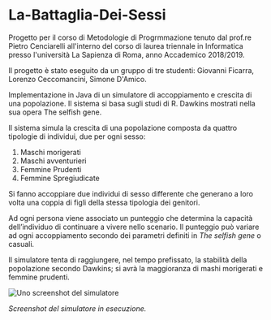 # La-Battaglia-Dei-Sessi

Progetto per il corso di Metodologie di Progrmmazione tenuto dal prof.re Pietro Cenciarelli all'interno del corso di laurea triennale in Informatica presso l'università La Sapienza di Roma, anno Accademico 2018/2019.

Il progetto è stato eseguito da un gruppo di tre studenti: Giovanni Ficarra, Lorenzo Ceccomancini, Simone D'Amico.

Implementazione in Java di un simulatore di accoppiamento e crescita di una popolazione. Il sistema si basa sugli studi di R. Dawkins mostrati nella sua opera The selfish gene.

Il sistema simula la crescita di una popolazione composta da quattro tipologie di individui, due per ogni sesso:
1. Maschi morigerati
2. Maschi avventurieri
3. Femmine Prudenti
4. Femmine Spregiudicate

Si fanno accoppiare due individui di sesso differente che generano a loro volta una coppia di figli della stessa
tipologia dei genitori.

Ad ogni persona viene associato un punteggio che determina la capacità dell’individuo di continuare a vivere nello scenario. Il punteggio può variare ad ogni accoppiamento secondo dei parametri definiti in *The selfish gene* o casuali.

Il simulatore tenta di raggiungere, nel tempo prefissato, la stabilità della popolazione secondo Dawkins; si avrà la maggioranza di mashi morigerati e femmine prudenti.

![Uno screenshot del simulatore](https://88y32g.dm2302.livefilestore.com/y4mLErOUNRBxSXR6qKxmO1MaRsTGNQMNuaS23O60EvyGaOtdec0e_D1_K-oSoGQvPxsWGQvjGY-JCqimIAChJ5yYZLgmBW7biTqCpRcj2SotpUQz13Br47eydYen6i6rmZqZQWSZk6YoBvlsUFAwdYLu526zpgsKG-Rap9Ux2zTt2PmfgVhs6nCpDAN4yHQ1favpNkD5Wg3UgCtOh342iCSqA/Simulazione%204.PNG?psid=1)

_Screenshot del simulatore in esecuzione._
